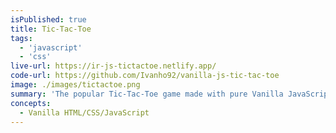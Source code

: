 ```yaml
---
isPublished: true
title: Tic-Tac-Toe
tags: 
  - 'javascript'
  - 'css'
live-url: https://ir-js-tictactoe.netlify.app/
code-url: https://github.com/Ivanho92/vanilla-js-tic-tac-toe
image: ./images/tictactoe.png
summary: 'The popular Tic-Tac-Toe game made with pure Vanilla JavaScript. Try it with a friend🎮'
concepts:
  - Vanilla HTML/CSS/JavaScript
---
```

